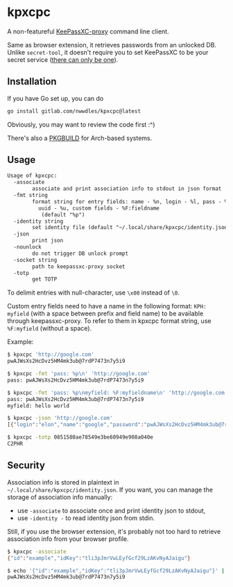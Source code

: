 # kpxcpc

A non-featureful [KeePassXC-proxy](https://github.com/keepassxreboot/keepassxc-browser/blob/develop/keepassxc-protocol.md) command line client.

Same as browser extension, it retrieves passwords from an unlocked DB. Unlike `secret-tool`, it doesn't require you to set KeePassXC to be your secret service ([there can only be one](https://github.com/keepassxreboot/keepassxc/issues/3945)).

## Installation

If you have Go set up, you can do

```sh
go install gitlab.com/nwwdles/kpxcpc@latest
```

Obviously, you may want to review the code first :^)

There's also a [PKGBUILD](meta/PKGBUILD) for Arch-based systems.

## Usage

```txt
Usage of kpxcpc:
  -associate
        associate and print association info to stdout in json format
  -fmt string
        format string for entry fields: name - %n, login - %l, pass - %p,
          uuid - %u, custom fields - %F:fieldname
           (default "%p")
  -identity string
        set identity file (default "~/.local/share/kpxcpc/identity.json")
  -json
        print json
  -nounlock
        do not trigger DB unlock prompt
  -socket string
        path to keepassxc-proxy socket
  -totp
        get TOTP
```

To delimit entries with null-character, use `\x00` instead of `\0`.

Custom entry fields need to have a name in the following format: `KPH: myfield` (with a space between prefix and field name) to be available through keepassxc-proxy. To refer to them in kpxcpc format string, use `%F:myfield` (without a space).

Example:

```sh
$ kpxcpc 'http://google.com'
pwAJWsXs2HcDvz5HM4mk3ub@7rdP7473n7y5i9

$ kpxcpc -fmt 'pass: %p\n' 'http://google.com'
pass: pwAJWsXs2HcDvz5HM4mk3ub@7rdP7473n7y5i9

$ kpxcpc -fmt 'pass: %p\nmyfield: %F:myfieldname\n' 'http://google.com'
pass: pwAJWsXs2HcDvz5HM4mk3ub@7rdP7473n7y5i9
myfield: hello world

$ kpxcpc -json 'http://google.com'
[{"login":"elon","name":"google","password":"pwAJWsXs2HcDvz5HM4mk3ub@7rdP7473n7y5i9","uuid":"d1e6cba53ad04e8fb23f2991c160ce5a","stringFields":[{"KPH: myfieldname":"hello world"}]}]

$ kpxcpc -totp 0851580ae78549e3be60949e908a040e
C2PHR
```

## Security

Association info is stored in plaintext in `~/.local/share/kpxcpc/identity.json`. If you want, you can manage the storage of association info manually:

- use `-associate` to associate once and print identity json to stdout,
- use `-identity -` to read identity json from stdin.

Still, if you use the browser extension, it's probably not too hard to retrieve association info from your browser profile.

```sh
$ kpxcpc -associate
{"id":"example","idKey":"tli3pJmrVwLEyfGcf29LzAKvNyAJaigu"}

$ echo '{"id":"example","idKey":"tli3pJmrVwLEyfGcf29LzAKvNyAJaigu"}' | kpxcpc -identity - 'https://google.com'
pwAJWsXs2HcDvz5HM4mk3ub@7rdP7473n7y5i9
```
